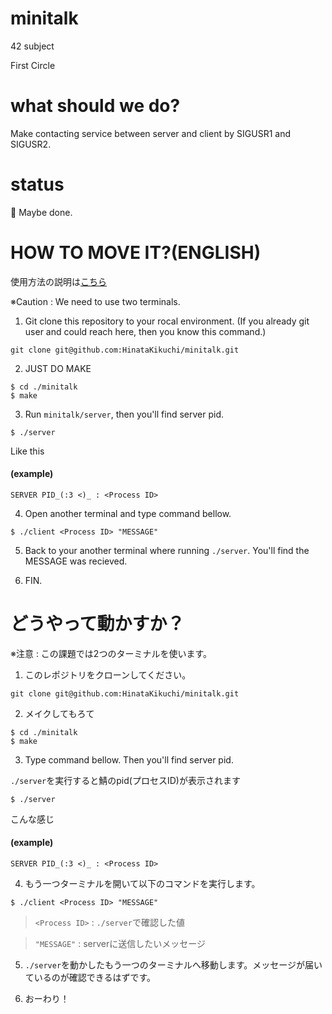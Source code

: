 # minitalk

42 subject

First Circle

# what should we do?

Make contacting service between server and client by SIGUSR1 and SIGUSR2.

# status

🔁 Maybe done.

# HOW TO MOVE IT?(ENGLISH)
使用方法の説明は[こちら](#%E3%81%A9%E3%81%86%E3%82%84%E3%81%A3%E3%81%A6%E5%8B%95%E3%81%8B%E3%81%99%E3%81%8B)


※Caution : We need to use two terminals.

1. Git clone this repository to your rocal environment. (If you already git user and could reach here, then you know this command.)

```
git clone git@github.com:HinataKikuchi/minitalk.git
```

2. JUST DO MAKE

```
$ cd ./minitalk
$ make
```

3. Run ```minitalk/server```, then you'll find server pid.

```
$ ./server
```
Like this

#### (example)

```
SERVER PID_(:3 <)_ : <Process ID>
```

4. Open another terminal and type command bellow.

```
$ ./client <Process ID> "MESSAGE"
```

5. Back to your another terminal where running ```./server```. You'll find the MESSAGE was recieved.

6. FIN.


# どうやって動かすか？

※注意 : この課題では2つのターミナルを使います。

1. このレポジトリをクローンしてください。

```
git clone git@github.com:HinataKikuchi/minitalk.git
```

2. メイクしてもろて

```
$ cd ./minitalk
$ make
```

3. Type command bellow. Then you'll find server pid.

```./server```を実行すると鯖のpid(プロセスID)が表示されます

```
$ ./server
```

こんな感じ
#### (example)

```
SERVER PID_(:3 <)_ : <Process ID>
```

4. もう一つターミナルを開いて以下のコマンドを実行します。

```
$ ./client <Process ID> "MESSAGE"
```

> ```<Process ID>``` : ```./server```で確認した値

> ```"MESSAGE"``` : serverに送信したいメッセージ


5. ```./server```を動かしたもう一つのターミナルへ移動します。メッセージが届いているのが確認できるはずです。

6. おーわり！